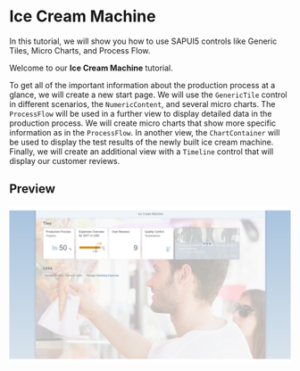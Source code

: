 <!-- loioe5b7f8a93e4b432198869b3ae75981b0 -->

# Ice Cream Machine

In this tutorial, we will show you how to use SAPUI5 controls like Generic Tiles, Micro Charts, and Process Flow.

Welcome to our **Ice Cream Machine** tutorial.

To get all of the important information about the production process at a glance, we will create a new start page. We will use the `GenericTile` control in different scenarios, the `NumericContent`, and several micro charts. The `ProcessFlow` will be used in a further view to display detailed data in the production process. We will create micro charts that show more specific information as in the `ProcessFlow`. In another view, the `ChartContainer` will be used to display the test results of the newly built ice cream machine. Finally, we will create an additional view with a `Timeline` control that will display our customer reviews.



<a name="loioe5b7f8a93e4b432198869b3ae75981b0__section_jtg_1sp_f1b"/>

## Preview

 ![](images/Start_page_a40b513.png) 

